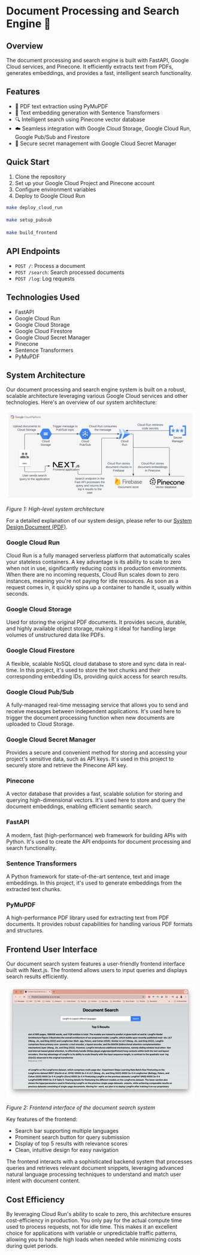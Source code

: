 # Document Processing and Search Engine 🚀

## Overview

The document processing and search engine is built with FastAPI, Google Cloud services, and Pinecone. It efficiently extracts text from PDFs, generates embeddings, and provides a fast, intelligent search functionality.

## Features

- 📄 PDF text extraction using PyMuPDF
- 🧠 Text embedding generation with Sentence Transformers
- 🔍 Intelligent search using Pinecone vector database
- ☁️ Seamless integration with Google Cloud Storage, Google Cloud Run, Google Pub/Sub and Firestore
- 🔐 Secure secret management with Google Cloud Secret Manager


## Quick Start

1. Clone the repository
2. Set up your Google Cloud Project and Pinecone account
3. Configure environment variables
4. Deploy to Google Cloud Run

```bash
make deploy_cloud_run

make setup_pubsub

make build_frontend
```

## API Endpoints

- `POST /`: Process a document
- `POST /search`: Search processed documents
- `POST /log`: Log requests

## Technologies Used

- FastAPI
- Google Cloud Run
- Google Cloud Storage
- Google Cloud Firestore
- Google Cloud Secret Manager
- Pinecone
- Sentence Transformers
- PyMuPDF

## System Architecture

Our document processing and search engine system is built on a robust, scalable architecture leveraging various Google Cloud services and other technologies. Here's an overview of our system architecture:

![System Architecture](documentation/resources/img/high-level-architecture.png)

*Figure 1: High-level system architecture*

For a detailed explanation of our system design, please refer to our [System Design Document (PDF)](documentation/documentation.pdf).

### Google Cloud Run
Cloud Run is a fully managed serverless platform that automatically scales your stateless containers. A key advantage is its ability to scale to zero when not in use, significantly reducing costs in production environments. When there are no incoming requests, Cloud Run scales down to zero instances, meaning you're not paying for idle resources. As soon as a request comes in, it quickly spins up a container to handle it, usually within seconds.

### Google Cloud Storage
Used for storing the original PDF documents. It provides secure, durable, and highly available object storage, making it ideal for handling large volumes of unstructured data like PDFs.

### Google Cloud Firestore
A flexible, scalable NoSQL cloud database to store and sync data in real-time. In this project, it's used to store the text chunks and their corresponding embedding IDs, providing quick access for search results.

### Google Cloud Pub/Sub
A fully-managed real-time messaging service that allows you to send and receive messages between independent applications. It's used here to trigger the document processing function when new documents are uploaded to Cloud Storage.

### Google Cloud Secret Manager
Provides a secure and convenient method for storing and accessing your project's sensitive data, such as API keys. It's used in this project to securely store and retrieve the Pinecone API key.

### Pinecone
A vector database that provides a fast, scalable solution for storing and querying high-dimensional vectors. It's used here to store and query the document embeddings, enabling efficient semantic search.

### FastAPI
A modern, fast (high-performance) web framework for building APIs with Python. It's used to create the API endpoints for document processing and search functionality.

### Sentence Transformers
A Python framework for state-of-the-art sentence, text and image embeddings. In this project, it's used to generate embeddings from the extracted text chunks.

### PyMuPDF
A high-performance PDF library used for extracting text from PDF documents. It provides robust capabilities for handling various PDF formats and structures.


## Frontend User Interface

Our document search system features a user-friendly frontend interface built with Next.js. The frontend allows users to input queries and displays search results efficiently.

![Frontend Architecture](documentation/resources/img/frontend-1.png)

*Figure 2: Frontend interface of the document search system*

Key features of the frontend:
- Search bar supporting multiple languages
- Prominent search button for query submission
- Display of top 5 results with relevance scores
- Clean, intuitive design for easy navigation

The frontend interacts with a sophisticated backend system that processes queries and retrieves relevant document snippets, leveraging advanced natural language processing techniques to understand and match user intent with document content.

## Cost Efficiency

By leveraging Cloud Run's ability to scale to zero, this architecture ensures cost-efficiency in production. You only pay for the actual compute time used to process requests, not for idle time. This makes it an excellent choice for applications with variable or unpredictable traffic patterns, allowing you to handle high loads when needed while minimizing costs during quiet periods.